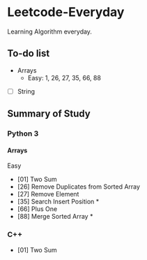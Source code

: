 # Leetcode-Everyday
Learning Algorithm everyday.

## To-do list
- Arrays
    - Easy: 1, 26, 27, 35, 66, 88

- [ ] String

## Summary of Study
### Python 3
#### Arrays
Easy
- [01] Two Sum
- [26] Remove Duplicates from Sorted Array
- [27] Remove Element
- [35] Search Insert Position *
- [66] Plus One
- [88] Merge Sorted Array *


### C++
- [01] Two Sum


